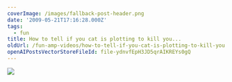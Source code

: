 ```yaml
---
coverImage: /images/fallback-post-header.png
date: '2009-05-21T17:16:28.000Z'
tags:
  - fun
title: How to tell if you cat is plotting to kill you...
oldUrl: /fun-amp-videos/how-to-tell-if-you-cat-is-plotting-to-kill-you
openAIPostsVectorStoreFileId: file-ydnvfEpH3JD5qrAIKREYs0gQ
---
```


![](https://icanhascheezburger.files.wordpress.com/2009/04/funny-pictures-your-cat-plans-to-kill-you5.jpg)
